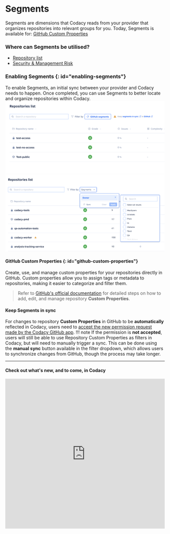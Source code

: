 # Segments
Segments are dimensions that Codacy reads from your provider that organizes repositories into relevant groups for you. Today, Segments is available for: [GitHub Custom Properties](#github-custom-properties)
  

### Where can Segments be utilised?
- [Repository list](../managing-repositories/#provider-segments) 
- [Security & Management Risk](../managing-security-and-risk/)

### Enabling Segments {: id="enabling-segments"}
To enable Segments, an initial sync between your provider and Codacy needs to happen. Once completed, you can use Segments to better locate and organize repositories within Codacy.
![Segments sync](../organizations/images/Segments-no-sync.png)
![Segments after sync](../organizations/images/segments-after-sync.png)



#### GitHub Custom Properties {: id="github-custom-properties"}
Create, use, and manage custom properties for your repositories directly in GitHub. Custom properties allow you to assign tags or metadata to repositories, making it easier to categorize and filter them.

> Refer to [GitHub's official documentation](https://docs.github.com/en/organizations/managing-organization-settings/managing-custom-properties-for-repositories-in-your-organization#adding-custom-properties) for detailed steps on how to add, edit, and manage repository **Custom Properties**. 

#### Keep Segments in sync
For changes to repository **Custom Properties** in GitHub to be **automatically** reflected in Codacy, users need to [accept the new permission request made by the Codacy GitHub app](https://docs.github.com/en/apps/using-github-apps/approving-updated-permissions-for-a-github-app). 
!!! note
    If the permission is **not accepted**, users will still be able to use Repository Custom Properties as filters in Codacy, but will need to manually trigger a sync. This can be done using the **manual sync** button available in the filter dropdown, which allows users to synchronize changes from GitHub, though the process may take longer.



***
#### Check out what's new, and to come, in Codacy
<div>
  <iframe id="inlineRoadmap"
      title="Codacy Roadmap"
      width="100%"
      height="472"
    src="https://portal.productboard.com/2ng56ct2oir3adgbkvzfgqks" frameborder="0"  
  </iframe>
</div>
